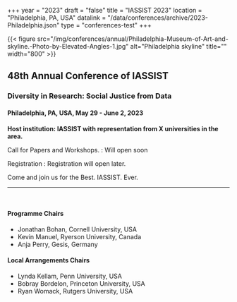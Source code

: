 +++
year = "2023"
draft = "false"
title = "IASSIST 2023"
location = "Philadelphia, PA, USA"
datalink = "/data/conferences/archive/2023-Philadelphia.json"
type = "conferences-test"
+++


{{< figure src="/img/conferences/annual/Philadelphia-Museum-of-Art-and-skyline.-Photo-by-Elevated-Angles-1.jpg" alt="Philadelphia skyline" title="" width="800" >}}

## 48th Annual Conference of IASSIST

### Diversity in Research: Social Justice from Data

#### Philadelphia, PA, USA, May 29 - June 2, 2023

**Host institution: IASSIST with representation from X universities in the area.** 


Call for Papers and Workshops.
: Will open soon

Registration
: Registration will open later.

Come and join us for the Best. IASSIST. Ever.

<hr />
<br />

#### Programme Chairs
- Jonathan Bohan, Cornell University, USA
- Kevin Manuel, Ryerson University, Canada
- Anja Perry, Gesis, Germany

#### Local Arrangements Chairs
- Lynda Kellam, Penn University, USA
- Bobray Bordelon, Princeton University, USA
- Ryan Womack, Rutgers University, USA


<br />

